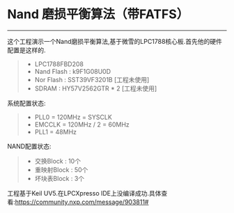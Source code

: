 # Nand 磨损平衡算法（带FATFS）

------

这个工程演示一个Nand磨损平衡算法,基于微雪的LPC1788核心板.首先他的硬件配置是这样的.

> * LPC1788FBD208
> * Nand Flash : k9F1G08U0D
> * Nor Flash : SST39VF3201B [工程未使用]
> * SDRAM : HY57V2562GTR * 2  [工程未使用]

系统配置状态:

> * PLL0 = 120MHz = SYSCLK
> * EMCCLK = 120MHz / 2 = 60MHz
> * PLL1 = 48MHz

NAND配置状态:

> * 交换Block : 10个
> * 重映射Block : 50个
> * 坏块表Block : 3个

工程基于Keil UV5.在LPCXpresso IDE上没编译成功.具体查看:https://community.nxp.com/message/903811#
